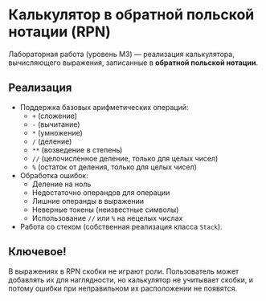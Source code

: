 # Калькулятор в обратной польской нотации (RPN)

Лабораторная работа (уровень M3) — реализация калькулятора, вычисляющего выражения, записанные в **обратной польской нотации**.

## Реализация
- Поддержка базовых арифметических операций:
  - `+` (сложение)
  - `-` (вычитание)
  - `*` (умножение)
  - `/` (деление)
  - `**` (возведение в степень)
  - `//` (целочисленное деление, только для целых чисел)
  - `%` (остаток от деления, только для целых чисел)
- Обработка ошибок:
  - Деление на ноль
  - Недостаточно операндов для операции
  - Лишние операнды в выражении
  - Неверные токены (неизвестные символы)
  - Использование `//` или `%` на нецелых числах
- Работа со стеком (собственная реализация класса `Stack`).

## Ключевое!
В выражениях в RPN скобки не играют роли.
Пользователь может добавлять их для наглядности, но калькулятор не учитывает скобки, и потому ошибки при неправильном их расположении не появятся.